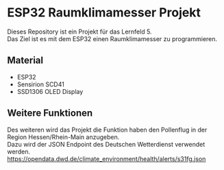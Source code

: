 # ESP32 Raumklimamesser Projekt
Dieses Repository ist ein Projekt für das Lernfeld 5.<br>
Das Ziel ist es mit dem ESP32 einen Raumklimamesser zu programmieren.

## Material
- ESP32
- Sensirion SCD41
- SSD1306 OLED Display

## Weitere Funktionen
Des weiteren wird das Projekt die Funktion haben den Pollenflug in der Region Hessen/Rhein-Main anzugeben.<br>
Dazu wird der JSON Endpoint des Deutschen Wetterdienst verwendet werden.<br>
https://opendata.dwd.de/climate_environment/health/alerts/s31fg.json
